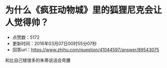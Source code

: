 # 为什么《疯狂动物城》里的狐狸尼克会让人觉得帅？
- 点赞数：5172
- 更新时间：2016年03月07日00时55分07秒
- 回答url：https://www.zhihu.com/question/41044597/answer/89543075
<body>
 <p data-pid="FBadPUO1">和比自己矮很多的朱蒂说话会弯腰</p>
</body>